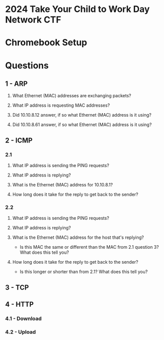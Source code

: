 # 2024 Take Your Child to Work Day Network CTF



# Chromebook Setup


# Questions


## 1 - ARP

1. What Ethernet (MAC) addresses are exchanging packets?


2. What IP address is requesting MAC addresses?


3. Did 10.10.8.12 answer, if so what Ethernet (MAC) address is it using?


4. Did 10.10.8.61 answer, if so what Ethernet (MAC) address is it using?


## 2 - ICMP


### 2.1

1. What IP address is sending the PING requests?


2. What IP address is replying?


3. What is the Ethernet (MAC) address for 10.10.8.1?


4. How long does it take for the reply to get back to the sender?


### 2.2

1. What IP address is sending the PING requests?


2. What IP address is replying?


3. What is the Ethernet (MAC) address for the host that's replying?

    - Is this MAC the same or different than the MAC from 2.1 question 3?  What does this tell you?


4. How long does it take for the reply to get back to the sender?

    - Is this longer or shorter than from 2.1?  What does this tell you?



## 3 - TCP


## 4 - HTTP


### 4.1 - Download

### 4.2 - Upload
